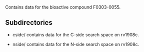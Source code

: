 Contains data for the bioactive compound F0303-0055.

## Subdirectories

- cside/ contains data for the C-side search space on rv1908c.

- nside/ contains data for the N-side search space on rv1908c.

